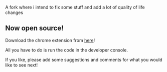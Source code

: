 A fork where i intend to fix some stuff and add a lot of quality of life changes




Now open source!
------
Download the chrome extension from [here](https://chrome.google.com/webstore/detail/snowlords-quizlet-extensi/ocpkldjgfaimjjemnlppehhgdbagajhp "Chrome Extension")!

All you have to do is run the code in the developer console.

If you like, please add some suggestions and comments for what you would like to see next!
